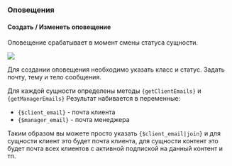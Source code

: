 ### Оповещения

#### Создать / Изменеть оповещение

Оповещение срабатывает в момент смены статуса сущности.

[![](https://file.modx.pro/files/1/0/8/1081d703c933784602832a7d79c7c9e4s.jpg)](https://file.modx.pro/files/1/0/8/1081d703c933784602832a7d79c7c9e4.png)

Для создании оповещения необходимо указать класс и статус. Задать почту, тему и тело сообщения.

Для каждой сущности определены методы `{getClientEmails}` и `{getManagerEmails}`
Результат набивается в переменные:

 * `{$client_email}` - почта клиента
 * `{$manager_email}` - почта менеджера

Таким образом вы можете просто указать `{$client_email|join}` и для сущности клиент это будет почта клиента, для 
сущности контент это будет почта всех клиентов с активной подпиской на данный контент и тп.


[4]: /ru/01_Компоненты/22_PayAndSee/01_Интерфейс/04_Контент.md
[5]: /ru/01_Компоненты/22_PayAndSee/01_Интерфейс/05_Тарифы.md
[6]: /ru/01_Компоненты/22_PayAndSee/01_Интерфейс/06_Клиенты.md
[7]: /ru/01_Компоненты/22_PayAndSee/01_Интерфейс/07_Подписки.md
[8]: /ru/01_Компоненты/22_PayAndSee/01_Интерфейс/08_Статусы.md
[9]: /ru/01_Компоненты/22_PayAndSee/01_Интерфейс/09_Оповещения.md